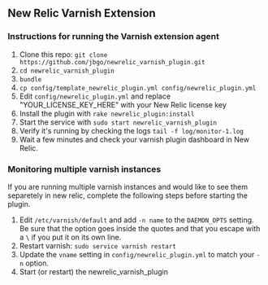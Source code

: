 ## New Relic Varnish Extension

### Instructions for running the Varnish extension agent

1. Clone this repo: `git clone https://github.com/jbgo/newrelic_varnish_plugin.git`
2. `cd newrelic_varnish_plugin`
3. `bundle`
4. `cp config/template_newrelic_plugin.yml config/newrelic_plugin.yml`
5. Edit `config/newrelic_plugin.yml` and replace "YOUR_LICENSE_KEY_HERE" with your New Relic license key
7. Install the plugin with `rake newrelic_plugin:install`
8. Start the service with `sudo start newrelic_varnish_plugin`
9. Verify it's running by checking the logs `tail -f log/monitor-1.log`
10. Wait a few minutes and check your varnish plugin dashboard in New Relic.

### Monitoring multiple varnish instances

If you are running multiple varnish instances and would like to see them separetely in new relic,
complete the following steps before starting the plugin.

1. Edit `/etc/varnish/default` and add `-n name` to the `DAEMON_OPTS` setting. Be sure that the option
  goes inside the quotes and that you escape with a `\` if you put it on its own line.
2. Restart varnish: `sudo service varnish restart`
3. Update the `vname` setting in `config/newrelic_plugin.yml` to match your `-n` option.
3. Start (or restart) the newrelic_varnish_plugin
